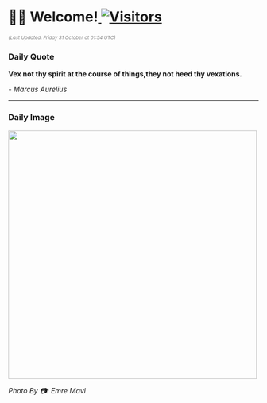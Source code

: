 <h1>👋🏽 Welcome!<a href="https://github.com/OmitNomis/"> <img src="https://visitor-badge.laobi.icu/badge?page_id=OmitNomis" alt="Visitors"></a></h1>

<i><p style="font-size: 0.6rem; color:gray">(Last Updated: Friday 31 October at 01:54 UTC)</p></i>

<h3> Daily Quote </h3>
<b><p>Vex not thy spirit at the course of things,they not heed thy vexations.</p></b>
<i><caption style="font-size: 0.8rem; color:gray;">- Marcus Aurelius</caption></i>


<hr>

<h3>Daily Image</h3>
<a href="https://images.pexels.com/photos/34506362/pexels-photo-34506362.jpeg" target="_blank"><img style="height:500px;" src="https://images.pexels.com/photos/34506362/pexels-photo-34506362.jpeg"/></a>

<i><caption style="font-size: 0.8rem; color:gray;"> Photo By 📷: Emre Mavi</caption></i>
